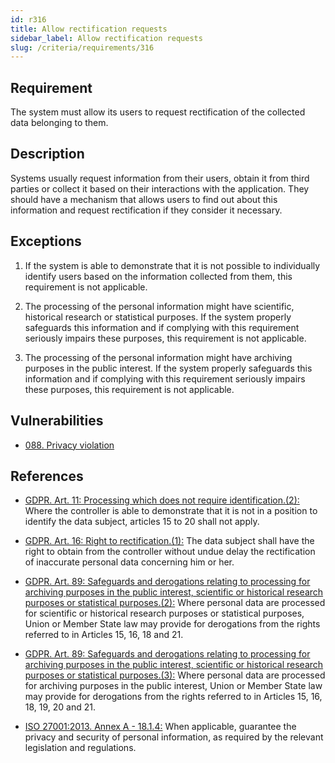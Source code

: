```yaml
---
id: r316
title: Allow rectification requests
sidebar_label: Allow rectification requests
slug: /criteria/requirements/316
---
```


## Requirement

The system must allow its users
to request rectification
of the collected data belonging to them.

## Description

Systems usually request information
from their users,
obtain it from third parties
or collect it based on their interactions
with the application.
They should have a mechanism
that allows users to find out
about this information and request rectification
if they consider it necessary.

## Exceptions

1. If the system is able to demonstrate
that it is not possible to individually
identify users based on the information collected from them,
this requirement is not applicable.

2. The processing of the personal information might have scientific,
historical research or statistical purposes.
If the system properly safeguards this information
and if complying with this requirement
seriously impairs these purposes,
this requirement is not applicable.

3. The processing of the personal information
might have archiving purposes
in the public interest.
If the system properly safeguards this information
and if complying with this requirement
seriously impairs these purposes,
this requirement is not applicable.

## Vulnerabilities

- [088. Privacy violation](/criteria/vulnerabilities/088)

## References

- [GDPR. Art. 11: Processing which does not require identification.(2):](https://gdpr-info.eu/art-11-gdpr/)
Where the controller is able to demonstrate
that it is not in a position
to identify the data subject,
articles 15 to 20 shall not apply.

- [GDPR. Art. 16: Right to rectification.(1):](https://gdpr-info.eu/art-16-gdpr/)
The data subject
shall have the right to obtain
from the controller
without undue delay the rectification
of inaccurate personal data
concerning him or her.

- [GDPR. Art. 89: Safeguards and derogations relating to processing for archiving purposes in the public interest, scientific or historical research purposes or statistical purposes.(2):](https://gdpr-info.eu/art-89-gdpr/)
Where personal data
are processed for scientific
or historical research purposes
or statistical purposes,
Union or Member State law
may provide for derogations
from the rights referred
to in Articles 15, 16, 18 and 21.

- [GDPR. Art. 89: Safeguards and derogations relating to processing for archiving purposes in the public interest, scientific or historical research purposes or statistical purposes.(3):](https://gdpr-info.eu/art-89-gdpr/)
Where personal data
are processed for archiving purposes
in the public interest,
Union or Member State law
may provide for derogations
from the rights referred
to in Articles 15, 16, 18, 19, 20 and 21.

- [ISO 27001:2013. Annex A - 18.1.4:](https://www.iso.org/obp/ui/#iso:std:54534:en)
When applicable,
guarantee the privacy and security
of personal information,
as required by the relevant legislation
and regulations.
